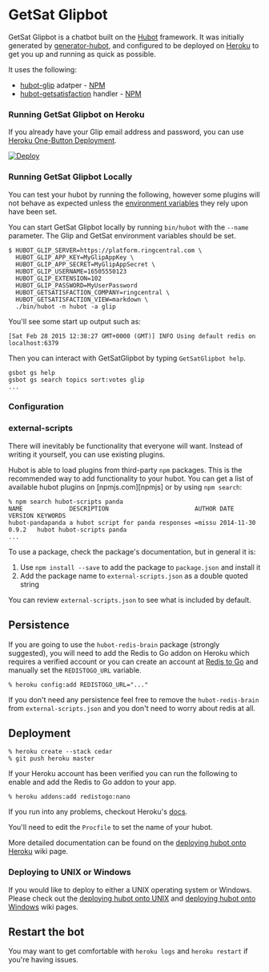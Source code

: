 # GetSat Glipbot

GetSat Glipbot is a chatbot built on the [Hubot][hubot] framework. It was
initially generated by [generator-hubot][generator-hubot], and configured to be
deployed on [Heroku][heroku] to get you up and running as quick as possible.

[hubot]: https://hubot.github.com/
[heroku]: https://heroku.com/
[generator-hubot]: https://github.com/hubotio/generator-hubot

It uses the following:

* [hubot-glip](https://github.com/tylerlong/hubot-glip) adatper - [NPM](https://www.npmjs.com/package/hubot-glip)
* [hubot-getsatisfaction](https://github.com/grokify/hubot-getsatisfaction) handler - [NPM](https://www.npmjs.com/package/hubot-getsatisfaction)

### Running GetSat Glipbot on Heroku

If you already have your Glip email address and password, you can use [Heroku One-Button Deployment](https://devcenter.heroku.com/articles/heroku-button).

[![Deploy](https://www.herokucdn.com/deploy/button.svg)](https://heroku.com/deploy)

### Running GetSat Glipbot Locally

You can test your hubot by running the following, however some plugins will not
behave as expected unless the [environment variables](#configuration) they rely
upon have been set.

You can start GetSat Glipbot locally by running `bin/hubot` with the `--name` parameter. The Glip and GetSat environment variables should be set.

    $ HUBOT_GLIP_SERVER=https://platform.ringcentral.com \
      HUBOT_GLIP_APP_KEY=MyGlipAppKey \
      HUBOT_GLIP_APP_SECRET=MyGlipAppSecret \
      HUBOT_GLIP_USERNAME=16505550123
      HUBOT_GLIP_EXTENSION=102
      HUBOT_GLIP_PASSWORD=MyUserPassword
      HUBOT_GETSATISFACTION_COMPANY=ringcentral \
      HUBOT_GETSATISFACTION_VIEW=markdown \
      ./bin/hubot -n hubot -a glip

You'll see some start up output such as:

    [Sat Feb 28 2015 12:38:27 GMT+0000 (GMT)] INFO Using default redis on localhost:6379

Then you can interact with GetSatGlipbot by typing `GetSatGlipbot help`.

    gsbot gs help
    gsbot gs search topics sort:votes glip
    ...

### Configuration

### external-scripts

There will inevitably be functionality that everyone will want. Instead of
writing it yourself, you can use existing plugins.

Hubot is able to load plugins from third-party `npm` packages. This is the
recommended way to add functionality to your hubot. You can get a list of
available hubot plugins on [npmjs.com][npmjs] or by using `npm search`:

    % npm search hubot-scripts panda
    NAME             DESCRIPTION                        AUTHOR DATE       VERSION KEYWORDS
    hubot-pandapanda a hubot script for panda responses =missu 2014-11-30 0.9.2   hubot hubot-scripts panda
    ...

To use a package, check the package's documentation, but in general it is:

1. Use `npm install --save` to add the package to `package.json` and install it
2. Add the package name to `external-scripts.json` as a double quoted string

You can review `external-scripts.json` to see what is included by default.

##  Persistence

If you are going to use the `hubot-redis-brain` package (strongly suggested),
you will need to add the Redis to Go addon on Heroku which requires a verified
account or you can create an account at [Redis to Go][redistogo] and manually
set the `REDISTOGO_URL` variable.

    % heroku config:add REDISTOGO_URL="..."

If you don't need any persistence feel free to remove the `hubot-redis-brain`
from `external-scripts.json` and you don't need to worry about redis at all.

[redistogo]: https://redistogo.com/

## Deployment

    % heroku create --stack cedar
    % git push heroku master

If your Heroku account has been verified you can run the following to enable
and add the Redis to Go addon to your app.

    % heroku addons:add redistogo:nano

If you run into any problems, checkout Heroku's [docs][heroku-node-docs].

You'll need to edit the `Procfile` to set the name of your hubot.

More detailed documentation can be found on the [deploying hubot onto
Heroku][deploy-heroku] wiki page.

[heroku-node-docs]: http://devcenter.heroku.com/articles/node-js

### Deploying to UNIX or Windows

If you would like to deploy to either a UNIX operating system or Windows.
Please check out the [deploying hubot onto UNIX][deploy-unix] and [deploying
hubot onto Windows][deploy-windows] wiki pages.

## Restart the bot

You may want to get comfortable with `heroku logs` and `heroku restart` if
you're having issues.

[deploy-unix]: https://github.com/github/hubot/blob/master/docs/deploying/unix.md

[deploy-heroku]: https://github.com/github/hubot/blob/master/docs/deploying/heroku.md
[deploy-windows]: https://github.com/github/hubot/blob/master/docs/deploying/windows.md
